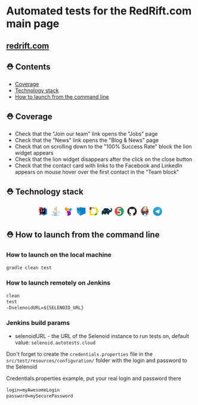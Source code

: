 # Automated tests for the RedRift.com main page
## <a href = "https://redrift.com" target ="_blank">redrift.com</a>

## :rescue_worker_helmet: Contents

- <a href="#rescue_worker_helmet-coverage">Coverage</a>
- <a href="#rescue_worker_helmet-technology-stack">Technology stack</a>
- <a href="#rescue_worker_helmet-how-to-launch-from-the-command-line">How to launch from the command line</a>

## :rescue_worker_helmet: Coverage

- Check that the "Join our team" link opens the "Jobs" page
- Check that the "News" link opens the "Blog & News" page
- Check that on scrolling down to the "100% Success Rate" block the lion widget appears
- Check that the lion widget disappears after the click on the close button
- Check that the contact card with links to the Facebook and LinkedIn appears on mouse hover over the first contact in the "Team block"

## :rescue_worker_helmet: Technology stack

<p align="center">
<img width="6%" title="IntelliJ IDEA" src="images/logos/Intelij_IDEA.svg">
<img width="6%" title="Java" src="images/logos/Java.svg">
<img width="6%" title="Selenide" src="images/logos/Selenide.svg">
<img width="6%" title="Selenoid" src="images/logos/Selenoid.svg">
<img width="6%" title="Allure Report" src="images/logos/Allure_Report.svg">
<img width="6%" title="Gradle" src="images/logos/Gradle.svg">
<img width="6%" title="JUnit5" src="images/logos/JUnit5.svg">
<img width="6%" title="GitHub" src="images/logos/GitHub.svg">
<img width="6%" title="Jenkins" src="images/logos/Jenkins.svg">
<img width="6%" title="Telegram" src="images/logos/Telegram.svg">
</p>

## :rescue_worker_helmet: How to launch from the command line

### How to launch on the local machine

```
gradle clean test
```

### How to launch remotely on Jenkins
```
clean
test
-DselenoidURL=${SELENOID_URL}
```
### Jenkins build params
- selenoidURL - the URL of the Selenoid instance to run tests on, default value: `selenoid.autotests.cloud`

Don't forget to create the `credentials.properties` file in the `src/test/resources/configuration/` folder with the login and password to the Selenoid

Credentials.properties example, put your real login and password there
```
login=myAwesomeLogin
password=mySecurePassword
```
